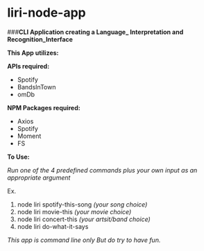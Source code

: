 # liri-node-app
###**CLI Application creating a Language_ Interpretation and Recognition_Interface**

**This App utilizes:**

**APIs required:**
* Spotify
* BandsInTown
* omDb

**NPM Packages required:**
* Axios
* Spotify
* Moment
* FS

**To Use:**

*Run one of the 4 predefined commands plus your own input as an appropriate argument*

Ex.
1. node liri spotify-this-song *(your song choice)*
2. node liri movie-this *(your movie choice)*
3. node liri concert-this *(your artsit/band choice)*
4. node liri do-what-it-says 

*This app is command line only*
_But do try to have fun._



